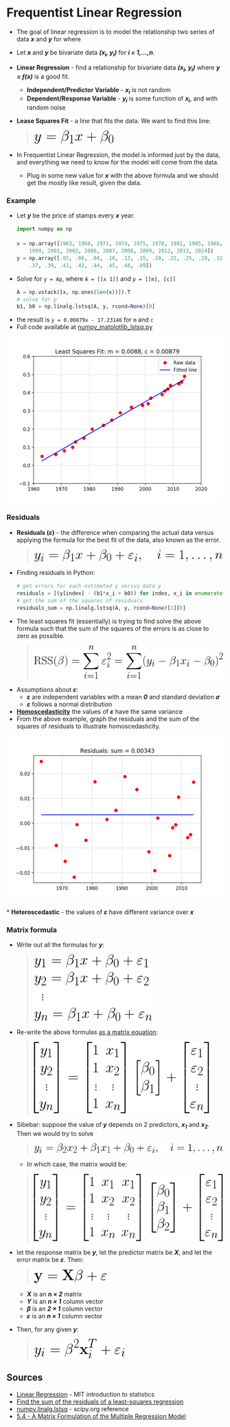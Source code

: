 # Frequentist Linear Regression

* The goal of linear regression is to model the relationship two series of data <strong><em>x</em></strong> and <strong><em>y</em></strong> for  where

* Let <strong><em>x</em></strong> and <strong><em>y</em></strong> be bivariate data <strong><em>(x<sub>i</sub>, y<sub>i</sub>)</em></strong> for <strong><em>i = 1,&hellip;,n</em></strong>.
* <strong>Linear Regression</strong> - find a relationship for bivariate data <strong><em>(x<sub>i</sub>, y<sub>i</sub>)</em></strong>  where <strong><em>y = f(x)</em></strong> is a good fit.
  * <strong>Independent/Predictor Variable</strong> - <strong><em>x<sub>i</sub></em></strong> is not random
  * <strong>Dependent/Response Variable</strong> - <strong><em>y<sub>i</sub></em></strong> is some function of <strong><em>x<sub>i</sub></em></strong>, and with random noise
* <strong>Lease Squares Fit</strong> - a line that fits the data. We want to find this line:
  > ![solve for y](./img/499f110f-7df9-4395-98ce-0cd625f9f650.png)<!--
    y = \beta_1x + \beta_0
    -->
* In Frequentist Linear Regression, the model is informed just by the data, and everything we need to know for the model will come from the data.
  * Plug in some new value for <strong><em>x</em></strong> with the above formula and we should get the mostly like result, given the data.

### Example

* Let <strong><em>y</em></strong> be the price of stamps every <strong><em>x</em></strong> year.
  ```python
  import numpy as np

  x = np.array([1963, 1968, 1971, 1974, 1975, 1978, 1981, 1985, 1988, 1991, 1995,
      1999, 2001, 2002, 2006, 2007, 2008, 2009, 2012, 2013, 2014])
  y = np.array([.05, .06, .08, .10, .13, .15, .20, .22, .25, .29, .32, .33, .34,
      .37, .39, .41, .42, .44, .45, .46, .49])
  ```
* Solve for `y = Ap`, where `A = [[x 1]]` and `p = [[m], [c]]`
  ```python
  A = np.vstack([x, np.ones(len(x))]).T
  # solve for p
  b1, b0 = np.linalg.lstsq(A, y, rcond=None)[0]
  ```
* the result is `y = 0.00879x - 17.23146` for `m` and `c`
* Full code available at [numpy_matplotlib_lstsq.py](../demos/libraries/numpy/numpy_matplotlib_lstsq.py)

<p align="center">
  <img src="./img/c87436b0-d130-4c13-940f-3c1cc936d07d.png" width="540" height='384' />
</p>


### Residuals

* <strong>Residuals (<strong><em>&epsilon;</em></strong>)</strong> -  the difference when comparing the actual data versus applying the formula for the best fit of the data, also known as the error.
  > ![residuals](./img/7946cdb3-5cb5-45e2-9881-85c9a0eb12d3.png)<!--
    y_i = \beta_1x + \beta_0 + \varepsilon_i, \quad i = 1,\ldots,n
    -->
* Finding residuals in Python:
  ```python
  # get errors for each estimated y versus data y
  residuals = [(y[index] - (b1*x_i + b0)) for index, x_i in enumerate(x)]
  # get the sum of the squares of residuals
  residuals_sum = np.linalg.lstsq(A, y, rcond=None)[1][0]
  ```
* The least squares fit (essentially) is trying to find solve the above formula such that the sum of the squares of the errors is as close to zero as possible.
  > ![least squares](./img/1a4d7494-15a3-47d5-a910-0dc642a1854a.png)<!--
    {\mathrm{RSS}(\beta) = \sum_{i=1}^n\varepsilon_i^2 =
    \sum_{i=1}^n(y_i-\beta_1x_i-\beta_0)^2}
    -->
* Assumptions about <strong><em>&epsilon;</em></strong>:
  * <strong><em>&epsilon;</em></strong> are independent variables with a mean <strong><em>0</em></strong> and standard deviation <strong><em>&sigma;</em></strong>
  * <strong><em>&epsilon;</em></strong> follows a normal distribution
* <strong>[Homoscedasticity](https://ocw.mit.edu/courses/mathematics/18-05-introduction-to-probability-and-statistics-spring-2014/readings/MIT18_05S14_Reading25.pdf)</strong> the values of <strong><em>&epsilon;</em></strong> have the same variance
* From the above example, graph the residuals and the sum of the squares of residuals to illustrate homoscedasticity.
<p align="center">
  <img src="./img/b4021850-3f4b-4058-9b50-12c379933a1b.png" width="540" height='384' />
</p>
* <strong>Heteroscedastic</strong> - the values of <strong><em>&epsilon;</em></strong> have different variance over <strong><em>x</em></strong>

### Matrix formula

* Write out all the formulas for <strong><em>y</em></strong>:
  > ![y formulas](./img/dde3545f-2885-431e-a931-19f62b142c09.png)<!--
    \newline y_1 = \beta_1x + \beta_0 + \varepsilon_1
    \newline y_2 = \beta_1x + \beta_0 + \varepsilon_2
    \newline \text{ \,} \vdots
    \newline y_n = \beta_1x + \beta_0 + \varepsilon_n
    -->
* Re-write the above formulas [as a matrix equation](https://newonlinecourses.science.psu.edu/stat501/node/382/):
  > ![y matrix](./img/f7d2a7ef-2e5b-4039-a3bb-091e298e8bac.png)<!--
    \begin{bmatrix}y_1\\ y_2\\ \vdots\\ y_n \end{bmatrix} =
    \begin{bmatrix}1 & x_1\\ 1 & x_2\\ \vdots & \vdots \\ 1 & x_n \end{bmatrix}
    \begin{bmatrix}\beta_0\\ \beta_1\end{bmatrix} +
    \begin{bmatrix}\varepsilon_1\\ \varepsilon_2\\ \vdots\\ \varepsilon_n \end{bmatrix}
    -->
* Sibebar: suppose the value of <strong><em>y</em></strong> depends on 2 predictors, <strong><em>x<sub>1</sub></em></strong> and <strong><em>x<sub>2</sub></em></strong>. Then we would try to solve
  > ![two predictors](./img/d596195c-ea94-4b18-8399-7b52bd3a1524.png)<!--
    {y_i = \beta_2x_2 + \beta_1x_1 + \beta_0 + \varepsilon_i,
    \quad i = 1,\ldots,n}
    -->
  * In which case, the matrix would be:
  > ![parabolic matrix](./img/a7e91df8-6231-4090-b43c-5bb7531c4ffa.png)<!--
    \begin{bmatrix}y_1\\ y_2\\ \vdots\\ y_n \end{bmatrix} =
    \begin{bmatrix}1 & x_1 & x_1\\ 1 & x_2 & x_2\\ \vdots & \vdots & \vdots \\ 1 & x_n & x_n \end{bmatrix}
    \begin{bmatrix}\beta_0\\ \beta_1\\ \beta_2\end{bmatrix} +
    \begin{bmatrix}\varepsilon_1\\ \varepsilon_2\\ \vdots\\ \varepsilon_n \end{bmatrix}
    -->

* let the response matrix be <strong><em>y</em></strong>, let the predictor matrix be <strong><em>X</em></strong>, and let the error matrix be <strong><em>&epsilon;</em></strong>. Then:
  > ![linear regression function](./img/f6c1a470-65a3-4b4b-917e-b37b787c89c9.png)<!--
    \mathit{\mathbf{y}} = \mathit{\mathbf{X}}\beta + \varepsilon
    -->
  * <strong><em>X</em></strong> is an <strong><em>n &times; 2</em></strong> matrix
  * <strong><em>Y</em></strong> is an <strong><em>n &times; 1</em></strong> column vector
  * <strong><em>&beta;</em></strong> is an <strong><em>2 &times; 1</em></strong> column vector
  * <strong><em>&epsilon;</em></strong> is an <strong><em>n &times; 1</em></strong> column vector
* Then, for any given <strong><em>y</em></strong>:
  > ![solve transpose](./img/90a1dee8-ff6f-458e-b2b8-54f7a9c1febb.png)<!--
    y_i = \beta^2\mathbf{x}_i^{T} + \varepsilon_i
    -->


## Sources

* [Linear Regression](https://ocw.mit.edu/courses/mathematics/18-05-introduction-to-probability-and-statistics-spring-2014/readings/MIT18_05S14_Reading25.pdf) - MIT introduction to statistics
* [Find the sum of the residuals of a least-squares regression](https://kite.com/python/examples/360/numpy-find-the-sum-of-the-residuals-of-a-least-squares-regression)
* [numpy.linalg.lstsq](https://docs.scipy.org/doc/numpy-1.15.0/reference/generated/numpy.linalg.lstsq.html) - scipy.org reference
* [5.4 - A Matrix Formulation of the Multiple Regression Model](https://newonlinecourses.science.psu.edu/stat501/node/382/)

